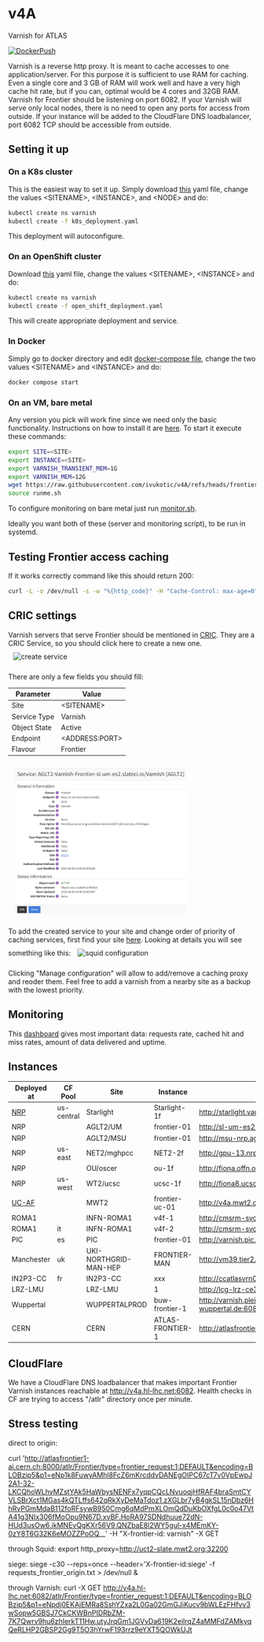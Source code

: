 # v4A

Varnish for ATLAS

[![DockerPush](https://github.com/ivukotic/v4A/actions/workflows/DockerPush.yml/badge.svg?branch=frontier)](https://github.com/ivukotic/v4A/actions/workflows/DockerPush.yml)

Varnish is a reverse http proxy. It is meant to cache accesses to one application/server. For this purpose it is sufficient to use RAM for caching.
Even a single core and 3 GB of RAM will work well and have a very high cache hit rate, but if you can, optimal would be 4 cores and 32GB RAM.
Varnish for Frontier should be listening on port 6082.
If your Varnish will serve only local nodes, there is no need to open any ports for access from outside. If your instance will be added to the CloudFlare DNS loadbalancer, port 6082 TCP should be accessible from outside.

## Setting it up

### On a K8s cluster

This is the easiest way to set it up. Simply download [this](kube/k8s_deployment.yaml) yaml file, change the values \<SITENAME\>, \<INSTANCE\>, and \<NODE\> and do:

```bash
kubectl create ns varnish
kubectl create -f k8s_deployment.yaml
```

This deployment will autoconfigure.

### On an OpenShift cluster

Download [this](kube/open_shift_deployment.yaml) yaml file, change the values \<SITENAME\>, \<INSTANCE\> and do:

```bash
kubectl create ns varnish
kubectl create -f open_shift_deployment.yaml
```

This will create appropriate deployment and service.

### In Docker

Simply go to docker directory and edit [docker-compose file](docker/docker-compose.yaml), change the two values \<SITENAME\> and \<INSTANCE\>  and do:

```bash
docker compose start
```

### On an VM, bare metal

Any version you pick will work fine since we need only the basic functionality. Instructions on how to install it are [here](https://varnish-cache.org/docs/trunk/installation/index.html).
To start it execute these commands:

```bash
export SITE=<SITE>
export INSTANCE=<SITE>
export VARNISH_TRANSIENT_MEM=1G
export VARNISH_MEM=12G
wget https://raw.githubusercontent.com/ivukotic/v4A/refs/heads/frontier/runme.sh
source runme.sh
```

To configure monitoring on bare metal just run [monitor.sh](Monitoring/monitor.sh).

Ideally you want both of these (server and monitoring script), to be run in systemd.

## Testing Frontier access caching

If it works correctly command like this should return 200:

```bash
curl -L -o /dev/null -s -w "%{http_code}" -H "Cache-Control: max-age=0" http://<HOSTNAME>:6082/atlr
```

## CRIC settings

Varnish servers that serve Frontier should be mentioned in [CRIC](https://atlas-cric.cern.ch/).
They are a CRIC Service, so you should click here to create a new one.
<img src="Manual/CRIC_create_service.png" alt="create service" style="width:70%;margin: 10px;" />

There are only a few fields you should fill:

| **Parameter**  | **Value**        |
| -------------- | ---------------- |
| Site           | \<SITENAME\>       |
| Service Type   | Varnish            |
| Object State   | Active           |
| Endpoint       | \<ADDRESS:PORT\>   |
| Flavour        | Frontier         |

<img src="Manual/CRIC_varnish_service.png" alt="varnish service" style="width:70%;margin: 10px;" />

To add the created service to your site and change order of priority of caching services, first find your site [here](https://atlas-cric.cern.ch/core/experimentsite/list/). Looking at details you will see something like this:
<img src="Manual/CRIC_squid_configuration.png" alt="squid configuration" style="width:90%;margin: 10px;" />

Clicking "Manage configuration" will allow to add/remove a caching proxy and reoder them. Feel free to add a varnish from a nearby site as a backup with the lowest priority.

## Monitoring

This [dashboard](https://atlas-kibana.mwt2.org:5601/s/varnish/app/r/s/gol0t) gives most important data: requests rate, cached hit and miss rates, amount of data delivered and uptime.

## Instances

| **Deployed at** | **CF Pool** | **Site** | **Instance** | **Address** | **Local** |
| --------------- | ----------- | -------- | ------------ | ----------- | --------- |
| [NRP](https://github.com/maniaclab/NRP) | us-central | Starlight | Starlight-1f | <http://starlight.varnish.atlas-ml.org:6082> | No |
| NRP |            | AGLT2/UM | frontier-01 | <http://sl-um-es2.slateci.io:6082> | No |
| NRP |            | AGLT2/MSU | frontier-01 | <http://msu-nrp.aglt2.org:6082> | No |
| NRP | us-east    | NET2/mghpcc | NET2-2f | <http://gpu-13.nrp.mghpcc.org:6082>  | No |
| NRP |            | OU/oscer | ou-1f | <http://fiona.offn.oscer.ou.edu:6082> | No |
| NRP | us-west    | WT2/ucsc | ucsc-1f | <http://fiona8.ucsc.edu:6082> | No |
| [UC-AF](https://github.com/maniaclab/flux_apps) |          | MWT2 | frontier-uc-01 | <http://v4a.mwt2.org:6082> | No |
| ROMA1 |  | INFN-ROMA1 | v4f-1   | <http://cmsrm-svc-02.roma1.infn.it:6082> | No |
| ROMA1 | it | INFN-ROMA1 | v4f-2   | <http://cmsrm-svc-01.roma1.infn.it:6082> | No |
| PIC | es | PIC | frontier-01 | <http://varnish.pic.es:6082> | No |
| Manchester | uk | UKI-NORTHGRID-MAN-HEP| FRONTIER-MAN | <http://vm39.tier2.hep.manchester.ac.uk:6082> | No |
| IN2P3-CC | fr | IN2P3-CC | xxx | <http://ccatlasvrn01.in2p3.fr:6082> | No |
| LRZ-LMU | | LRZ-LMU | 1 | <http://lcg-lrz-ce3.grid.lrz.de:3128> |  No |
| Wuppertal | | WUPPERTALPROD | buw-frontier-1 | <http://varnish.pleiades.uni-wuppertal.de:6082> | Yes |
| CERN | | CERN | ATLAS-FRONTIER-1 | <http://atlasfrontier-varnish01.cern.ch:6082> | Yes |

## CloudFlare

We have a CloudFlare DNS loadbalancer that makes important Frontier Varnish instances reachable at <http://v4a.hl-lhc.net:6082>. Health checks in CF are trying to access "/atlr" directory once per minute.

## Stress testing

direct to origin:

curl '<http://atlasfrontier1-ai.cern.ch:8000/atlr/Frontier/type=frontier_request:1:DEFAULT&encoding=BLOBzip5&p1=eNp1k8FuwyAMhl8FcZ6mKrcddvDANEgOIPC67cT7v0VpEwpJ2A1-32-LKCQhoWLhvMZstYAk5HaWbysNENFx7yqpCQcLNvuoqjHfRAF4braSmtCYVLSBrXct1MGas4kQTLffs642qRkXyDeMaTdoz1.zXGLbr7yB4gkSL15nDbz6HhRvPGmMdaB112foRFsywB950Cmg6qMdPmXLOmQdDuKbOXfgL0c0o47VtA41g3NIx306fMoOpu9N67D.xvBF.HoRA97SDNdhuue72dN-HUd3usOw6.ikMNEvQgKXr56V9.QNZbaE8l2WY5gul-x4MEmKY-0zY8T6G32K6eMOZZPoOQ>__' -H "X-frontier-id: varnish" -X GET

through Squid:
export http_proxy=<http://uct2-slate.mwt2.org:32200>

siege:
siege -c30 --reps=once  --header='X-frontier-id:siege' -f requests_frontier_origin.txt > /dev/null &  

through Varnish:
curl -X GET <http://v4a.hl-lhc.net:6082/atlr/Frontier/type=frontier_request:1:DEFAULT&encoding=BLOBzip5&p1=eNpdj0EKAjEMRa8SshYZxa2L0Ga02GmGJiKucv9bWLEzFHfvv3wSopw5GBSJ7CkCKWBnPIDRbZM-7K7Qwrv9hu6zhIerkT11Hw.utyJrqGm1JGVvDa619K2eilrqZ4aMMFdZAMkyqQeRLHP2GBSP2Gg9T5O3hYrwF193rrz9eYXT5QOWkUJt>
